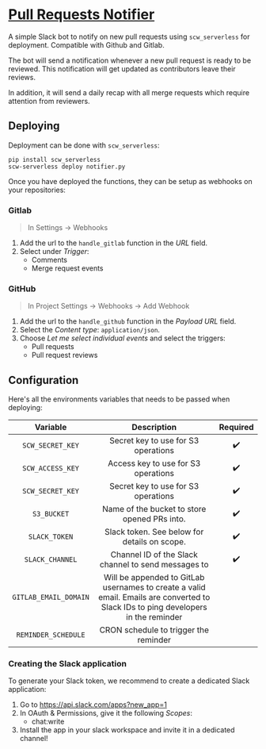 # [Pull Requests Notifier](https://github.com/scaleway/serverless-api-project/tree/main/examples/pr_notifier)

A simple Slack bot to notify on new pull requests using `scw_serverless` for deployment. Compatible with Github and Gitlab.

The bot will send a notification whenever a new pull request is ready to be reviewed. This notification will get updated as contributors leave their reviews.

In addition, it will send a daily recap with all merge requests which require attention from reviewers.

## Deploying

Deployment can be done with `scw_serverless`:

```console
pip install scw_serverless
scw-serverless deploy notifier.py
```

Once you have deployed the functions, they can be setup as webhooks on your repositories:

### Gitlab

> In Settings -> Webhooks

1. Add the url to the `handle_gitlab` function in the *URL* field.
2. Select under *Trigger*:
   * Comments
   * Merge request events

### GitHub

> In Project Settings -> Webhooks -> Add Webhook

1. Add the url to the `handle_github` function in the *Payload URL* field.
2. Select the *Content type*: `application/json`.
3. Choose *Let me select individual events* and select the triggers:
   * Pull requests
   * Pull request reviews

## Configuration

Here's all the environments variables that needs to be passed when deploying:

| Variable | Description  | Required |
| :---:   | :---: | :---: |
| `SCW_SECRET_KEY` | Secret key to use for S3 operations |  :heavy_check_mark: |
| `SCW_ACCESS_KEY` | Access key to use for S3 operations |  :heavy_check_mark: |
| `SCW_SECRET_KEY` | Secret key to use for S3 operations |  :heavy_check_mark: |
| `S3_BUCKET` | Name of the bucket to store opened PRs into. |  :heavy_check_mark: |
| `SLACK_TOKEN` | Slack token. See below for details on scope. |  :heavy_check_mark: |
| `SLACK_CHANNEL` | Channel ID of the Slack channel to send messages to |  :heavy_check_mark: |
| `GITLAB_EMAIL_DOMAIN` | Will be appended to GitLab usernames to create a valid email. Emails are converted to Slack IDs to ping developers in the reminder |   |
| `REMINDER_SCHEDULE` | CRON schedule to trigger the reminder |   |

### Creating the Slack application

To generate your Slack token, we recommend to create a dedicated Slack application:

1. Go to <https://api.slack.com/apps?new_app=1>
2. In OAuth & Permissions, give it the following *Scopes*:
   * chat:write
3. Install the app in your slack workspace and invite it in a dedicated channel!
